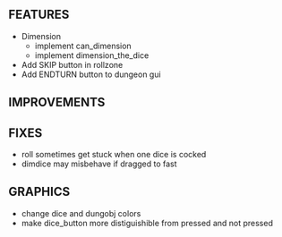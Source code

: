 ## FEATURES
- Dimension
    - implement can_dimension
    - implement dimension_the_dice
- Add SKIP button in rollzone
- Add ENDTURN button to dungeon gui

## IMPROVEMENTS

## FIXES
- roll sometimes get stuck when one dice is cocked
- dimdice may misbehave if dragged to fast

## GRAPHICS
- change dice and dungobj colors
- make dice_button more distiguishible from pressed and not pressed
